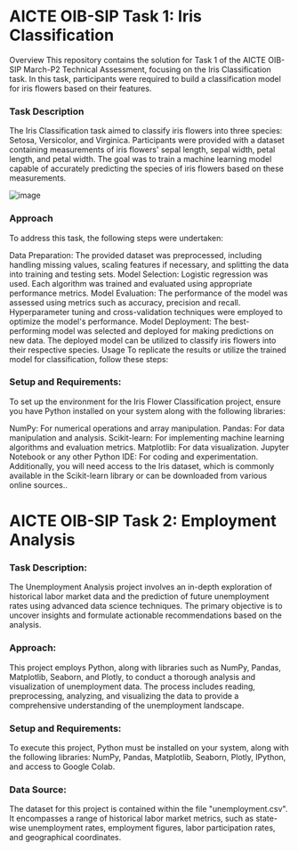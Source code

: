 # AICTE OIB-SIP Task 1: Iris Classification
Overview
This repository contains the solution for Task 1 of the AICTE OIB-SIP March-P2 Technical Assessment, focusing on the Iris Classification task. In this task, participants were required to build a classification model for iris flowers based on their features.

### Task Description
The Iris Classification task aimed to classify iris flowers into three species: Setosa, Versicolor, and Virginica. Participants were provided with a dataset containing measurements of iris flowers' sepal length, sepal width, petal length, and petal width. The goal was to train a machine learning model capable of accurately predicting the species of iris flowers based on these measurements.

![image](https://github.com/CRMawande/iris_flower_classification/assets/163488890/26855bb3-9af6-41ee-8179-340d42b8014b)


### Approach
To address this task, the following steps were undertaken:

Data Preparation: The provided dataset was preprocessed, including handling missing values, scaling features if necessary, and splitting the data into training and testing sets.
Model Selection: Logistic regression was used. Each algorithm was trained and evaluated using appropriate performance metrics.
Model Evaluation: The performance of the model was assessed using metrics such as accuracy, precision and recall. Hyperparameter tuning and cross-validation techniques were employed to optimize the model's performance.
Model Deployment: The best-performing model was selected and deployed for making predictions on new data. The deployed model can be utilized to classify iris flowers into their respective species.
Usage
To replicate the results or utilize the trained model for classification, follow these steps:

### Setup and Requirements:
To set up the environment for the Iris Flower Classification project, ensure you have Python installed on your system along with the following libraries:

NumPy: For numerical operations and array manipulation.
Pandas: For data manipulation and analysis.
Scikit-learn: For implementing machine learning algorithms and evaluation metrics.
Matplotlib: For data visualization.
Jupyter Notebook or any other Python IDE: For coding and experimentation.
Additionally, you will need access to the Iris dataset, which is commonly available in the Scikit-learn library or can be downloaded from various online sources..

# AICTE OIB-SIP Task 2: Employment Analysis

### Task Description:
The Unemployment Analysis project involves an in-depth exploration of historical labor market data and the prediction of future unemployment rates using advanced data science techniques. The primary objective is to uncover insights and formulate actionable recommendations based on the analysis.

### Approach:
This project employs Python, along with libraries such as NumPy, Pandas, Matplotlib, Seaborn, and Plotly, to conduct a thorough analysis and visualization of unemployment data. The process includes reading, preprocessing, analyzing, and visualizing the data to provide a comprehensive understanding of the unemployment landscape.

### Setup and Requirements:
To execute this project, Python must be installed on your system, along with the following libraries: NumPy, Pandas, Matplotlib, Seaborn, Plotly, IPython, and access to Google Colab.

### Data Source:
The dataset for this project is contained within the file "unemployment.csv". It encompasses a range of historical labor market metrics, such as state-wise unemployment rates, employment figures, labor participation rates, and geographical coordinates.


